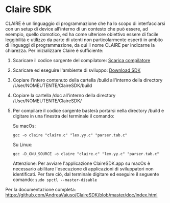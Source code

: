 # Claire SDK
CLAIRE è un linguaggio di programmazione che ha lo scopo di interfacciarsi con un setup di device all’interno di un contesto che può essere, ad esempio, quello domotico, ed ha come ulteriore obiettivo essere di facile leggibilità e utilizzo da parte di utenti non particolarmente esperti in ambito di linguaggi di programmazione, da qui il nome CLAIRE per indicarne la chiarezza.
Per inizializzare Claire è sufficiente:
1. Scaricare il codice sorgente del compilatore:
    [Scarica compilatore](https://github.com/AndreaVaiuso/ClaireSDK.git)
2. Scaricare ed eseguire l'ambiente di sviluppo:
    [Download SDK](https://github.com/AndreaVaiuso/ClaireSDK/tree/master/Executable)
3. Copiare l'intero contenuto della cartella /build all'interno della directory /User/NOMEUTENTE/ClaireSDK/build
4. Copiare la cartella /doc all'interno della directory /User/NOMEUTENTE/ClaireSDK/
5. Per compilare il codice sorgente basterà portarsi nella directory /build e digitare in una finestra del terminale il comando:

    Su macOs:
    
    `gcc -o claire "claire.c" "lex.yy.c" "parser.tab.c"` 
    
    Su Linux:
    
    `gcc -D_GNU_SOURCE -o claire "claire.c" "lex.yy.c" "parser.tab.c"`  
    
    Attenzione: Per avviare l'applicazione ClaireSDK.app su macOs è necessario abilitare l'esecuzione di applicazioni di sviluppatori non identificati. Per fare ciò, dal terminale digitare ed eseguire il seguente comando: `sudo spctl --master-disable`

Per la documentazione completa:
https://github.com/AndreaVaiuso/ClaireSDK/blob/master/doc/index.html

